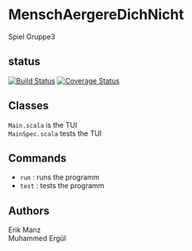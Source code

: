 # MenschAergereDichNicht
Spiel Gruppe3

## status

[![Build Status](https://app.travis-ci.com/Manz2/MenschAergereDichNicht.svg?branch=main)](https://app.travis-ci.com/Manz2/MenschAergereDichNicht)
[![Coverage Status](https://coveralls.io/repos/github/Manz2/MenschAergereDichNicht/badge.svg?branch=main)](https://coveralls.io/github/Manz2/MenschAergereDichNicht?branch=main)

## Classes
`Main.scala` is the TUI <br>
`MainSpec.scala` tests the TUI

## Commands
* `run` : runs the programm
* `test` : tests the programm

## Authors
Erik Manz <br>
Muhammed Ergül


